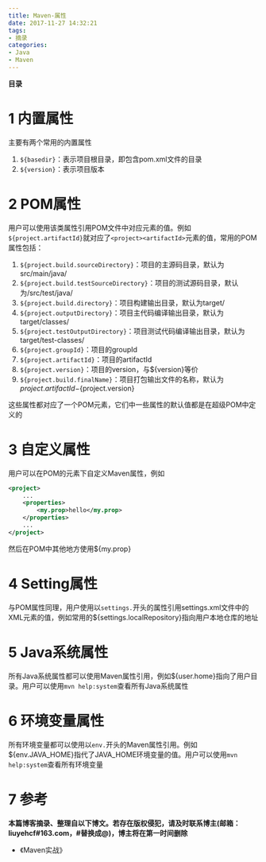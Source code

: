 ```yaml
---
title: Maven-属性
date: 2017-11-27 14:32:21
tags: 
- 摘录
categories: 
- Java
- Maven
---
```


__目录__

<!-- toc -->
<!--more-->

# 1 内置属性

主要有两个常用的内置属性

1. `${basedir}`：表示项目根目录，即包含pom.xml文件的目录
1. `${version}`：表示项目版本

# 2 POM属性

用户可以使用该类属性引用POM文件中对应元素的值。例如`${project.artifactId}`就对应了`<project><artifactId>`元素的值，常用的POM属性包括：

1. `${project.build.sourceDirectory}`：项目的主源码目录，默认为src/main/java/
1. `${project.build.testSourceDirectory}`：项目的测试源码目录，默认为/src/test/java/
1. `${project.build.directory}`：项目构建输出目录，默认为target/
1. `${project.outputDirectory}`：项目主代码编译输出目录，默认为target/classes/
1. `${project.testOutputDirectory}`：项目测试代码编译输出目录，默认为target/test-classes/
1. `${project.groupId}`：项目的groupId
1. `${project.artifactId}`：项目的artifactId
1. `${project.version}`：项目的version，与${version}等价
1. `${project.build.finalName}`：项目打包输出文件的名称，默认为${project.artifactId}-${project.version}

这些属性都对应了一个POM元素，它们中一些属性的默认值都是在超级POM中定义的

# 3 自定义属性

用户可以在POM的<properties>元素下自定义Maven属性，例如
```xml
<project>
    ...
    <properties>
        <my.prop>hello</my.prop>
    </properties>
    ...
</project>
```

然后在POM中其他地方使用${my.prop}

# 4 Setting属性

与POM属性同理，用户使用以`settings.`开头的属性引用settings.xml文件中的XML元素的值，例如常用的${settings.localRepository}指向用户本地仓库的地址

# 5 Java系统属性

所有Java系统属性都可以使用Maven属性引用，例如${user.home}指向了用户目录。用户可以使用`mvn help:system`查看所有Java系统属性

# 6 环境变量属性

所有环境变量都可以使用以`env.`开头的Maven属性引用。例如${env.JAVA_HOME}指代了JAVA_HOME环境变量的值。用户可以使用`mvn help:system`查看所有环境变量

# 7 参考

__本篇博客摘录、整理自以下博文。若存在版权侵犯，请及时联系博主(邮箱：liuyehcf#163.com，#替换成@)，博主将在第一时间删除__

* 《Maven实战》
